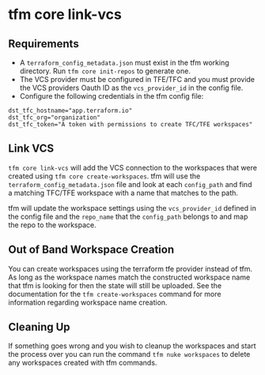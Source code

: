# tfm core link-vcs

## Requirements

- A `terraform_config_metadata.json` must exist in the tfm working directory. Run `tfm core init-repos` to generate one.
- The VCS provider must be configured in TFE/TFC and you must provide the VCS providers Oauth ID as the `vcs_provider_id` in the config file.
- Configure the following credentials in the tfm config file:

```hcl
dst_tfc_hostname="app.terraform.io"
dst_tfc_org="organization"
dst_tfc_token="A token with permissions to create TFC/TFE workspaces"
```

## Link VCS
`tfm core link-vcs` will add the VCS connection to the workspaces that were created using `tfm core create-workspaces`. tfm will use the `terraform_config_metadata.json` file and look at each `config_path` and find a matching TFC/TFE workspace with a name that matches to the path.

tfm will update the workspace settings using the `vcs_provider_id` defined in the config file and the `repo_name` that the `config_path` belongs to and map the repo to the workspace.

## Out of Band Workspace Creation

You can create workspaces using the terraform tfe provider instead of tfm. As long as the workspace names match the constructed workspace name that tfm is looking for then the state will still be uploaded. See the documentation for the `tfm create-workspaces` command for more information regarding workspace name creation.

## Cleaning Up

If something goes wrong and you wish to cleanup the workspaces and start the process over you can run the command `tfm nuke workspaces` to delete any workspaces created with tfm commands.
